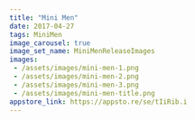 ```yaml
---
title: "Mini Men"
date: 2017-04-27
tags: MiniMen
image_carousel: true
image_set_name: MiniMenReleaseImages
images: 
 - /assets/images/mini-men-1.png
 - /assets/images/mini-men-2.png
 - /assets/images/mini-men-3.png
 - /assets/images/mini-men-title.png
appstore_link: https://appsto.re/se/tIiRib.i
---
```

